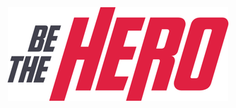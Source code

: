 <!DOCTYPE html>
<html lang="pt-br">
    <head>
        <meta charset="utf-8">
    </head>
    <body>
        <header>
            <img src="frontend/src/assets/logo.svg" align="center">
        </header>
    </body>
</html>
